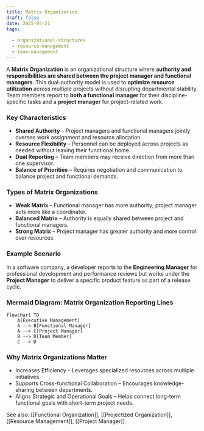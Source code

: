 ```yaml
---
title: Matrix Organization  
draft: false
date: 2025-03-21  
tags:  
    
  - organizational-structures  
  - resource-management  
  - team-management  
---
```


A **Matrix Organization** is an organizational structure where **authority and responsibilities are shared between the project manager and functional managers**. This dual-authority model is used to **optimize resource utilization** across multiple projects without disrupting departmental stability. Team members report to **both a functional manager** for their discipline-specific tasks and a **project manager** for project-related work.

### **Key Characteristics**
- **Shared Authority** – Project managers and functional managers jointly oversee work assignment and resource allocation.
- **Resource Flexibility** – Personnel can be deployed across projects as needed without leaving their functional home.
- **Dual Reporting** – Team members may receive direction from more than one supervisor.
- **Balance of Priorities** – Requires negotiation and communication to balance project and functional demands.

### **Types of Matrix Organizations**
- **Weak Matrix** – Functional manager has more authority; project manager acts more like a coordinator.
- **Balanced Matrix** – Authority is equally shared between project and functional managers.
- **Strong Matrix** – Project manager has greater authority and more control over resources.

### **Example Scenario**
In a software company, a developer reports to the **Engineering Manager** for professional development and performance reviews but works under the **Project Manager** to deliver a specific product feature as part of a release cycle.

### **Mermaid Diagram: Matrix Organization Reporting Lines**
```mermaid
flowchart TD
    A[Executive Management]
    A --> B[Functional Manager]
    A --> C[Project Manager]
    B --> D[Team Member]
    C --> D
```

### Why Matrix Organizations Matter

- Increases Efficiency – Leverages specialized resources across multiple initiatives.
- Supports Cross-functional Collaboration – Encourages knowledge-sharing between departments.
- Aligns Strategic and Operational Goals – Helps connect long-term functional goals with short-term project needs.

See also: [[Functional Organization]], [[Projectized Organization]], [[Resource Management]], [[Project Manager]].